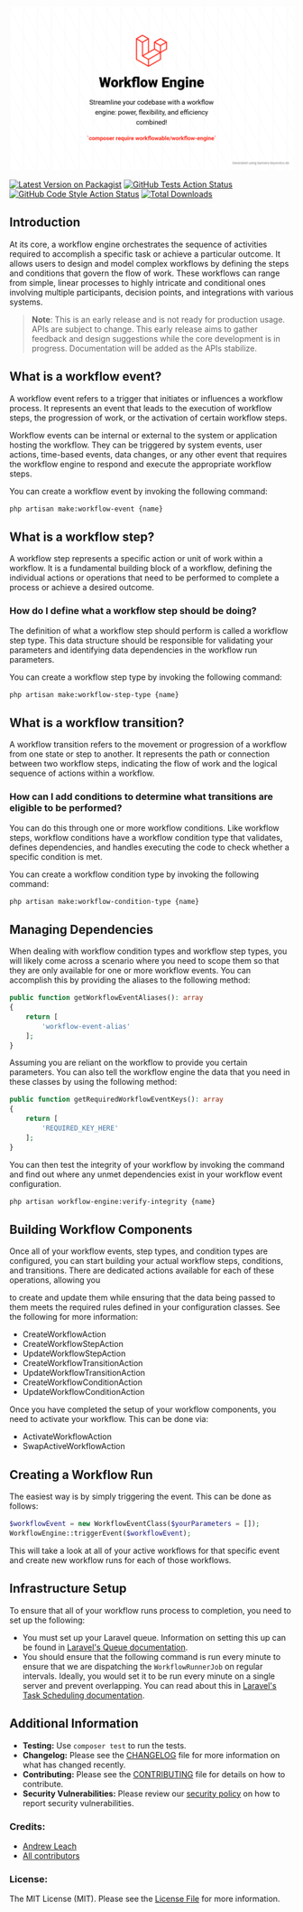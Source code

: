 ![workflowable/workflow-engine](art/Workflow%20Engine.png)

[![Latest Version on Packagist](https://img.shields.io/packagist/v/workflowable/workflow-engine.svg?style=flat-square)](https://packagist.org/packages/workflowable/workflow-engine)
[![GitHub Tests Action Status](https://img.shields.io/github/actions/workflow/status/workflowable/workflow-engine/run-tests.yml?branch=master&label=tests&style=flat-square)](https://github.com/workflowable/workflow-engine/actions?query=workflow-engine%3Arun-tests+branch%3Amaster)
[![GitHub Code Style Action Status](https://img.shields.io/github/actions/workflow/status/workflowable/workflow-engine/fix-php-code-style-issues.yml?branch=master&label=code%20style&style=flat-square)](https://github.com/workflowable/workflow-engine/actions?query=workflow-engine%3A"Fix+PHP+code+style+issues"+branch%3Amaster)
[![Total Downloads](https://img.shields.io/packagist/dt/workflowable/workflow-engine.svg?style=flat-square)](https://packagist.org/packages/workflowable/workflow-engine)

## Introduction

At its core, a workflow engine orchestrates the sequence of activities required to accomplish a specific task or achieve a particular outcome. It allows users to design and model complex workflows by defining the steps and conditions that govern the flow of work. These workflows can range from simple, linear processes to highly intricate and conditional ones involving multiple participants, decision points, and integrations with various systems.

> **Note**: This is an early release and is not ready for production usage. APIs are subject to change. This early release aims to gather feedback and design suggestions while the core development is in progress. Documentation will be added as the APIs stabilize.

## What is a workflow event?

A workflow event refers to a trigger that initiates or influences a workflow process. It represents an event that 
leads to the execution of workflow steps, the progression of work, or the activation of certain workflow steps.

Workflow events can be internal or external to the system or application hosting the workflow. They can be triggered by system events, user actions, time-based events, data changes, or any other event that requires the workflow engine to respond and execute the appropriate workflow steps.

You can create a workflow event by invoking the following command:

```bash
php artisan make:workflow-event {name}
```

## What is a workflow step?

A workflow step represents a specific action or unit of work within a workflow. It is a fundamental building block of a workflow, defining the individual actions or operations that need to be performed to complete a process or achieve a desired outcome.

### How do I define what a workflow step should be doing?

The definition of what a workflow step should perform is called a workflow step type. This data structure should be responsible for validating your parameters and identifying data dependencies in the workflow run parameters.

You can create a workflow step type by invoking the following command:

```bash
php artisan make:workflow-step-type {name}
```

## What is a workflow transition?

A workflow transition refers to the movement or progression of a workflow from one state or step to another. It represents the path or connection between two workflow steps, indicating the flow of work and the logical sequence of actions within a workflow.

### How can I add conditions to determine what transitions are eligible to be performed?

You can do this through one or more workflow conditions. Like workflow steps, workflow conditions have a workflow condition type that validates, defines dependencies, and handles executing the code to check whether a specific condition is met.

You can create a workflow condition type by invoking the following command:

```bash
php artisan make:workflow-condition-type {name}
```

## Managing Dependencies

When dealing with workflow condition types and workflow step types, you will likely come across a scenario where you need to scope them so that they are only available for one or more workflow events. You can accomplish this by providing the aliases to the following method:

```php
public function getWorkflowEventAliases(): array
{
    return [
        'workflow-event-alias'
    ];
}
```

Assuming you are reliant on the workflow to provide you certain parameters. You can also tell the workflow engine the data that you need in these classes by using the following method:

```php
public function getRequiredWorkflowEventKeys(): array
{
    return [
        'REQUIRED_KEY_HERE'
    ];
}
```

You can then test the integrity of your workflow by invoking the command and find out where any unmet dependencies exist in your workflow event configuration.

```bash
php artisan workflow-engine:verify-integrity {name}
```

## Building Workflow Components

Once all of your workflow events, step types, and condition types are configured, you can start building your actual workflow steps, conditions, and transitions. There are dedicated actions available for each of these operations, allowing you

to create and update them while ensuring that the data being passed to them meets the required rules defined in your configuration classes. See the following for more information:

- CreateWorkflowAction
- CreateWorkflowStepAction
- UpdateWorkflowStepAction
- CreateWorkflowTransitionAction
- UpdateWorkflowTransitionAction
- CreateWorkflowConditionAction
- UpdateWorkflowConditionAction

Once you have completed the setup of your workflow components, you need to activate your workflow. This can be done via:

- ActivateWorkflowAction
- SwapActiveWorkflowAction

## Creating a Workflow Run

The easiest way is by simply triggering the event. This can be done as follows:

```php
$workflowEvent = new WorkflowEventClass($yourParameters = []);
WorkflowEngine::triggerEvent($workflowEvent);
```

This will take a look at all of your active workflows for that specific event and create new workflow runs for each of those workflows.

## Infrastructure Setup

To ensure that all of your workflow runs process to completion, you need to set up the following:

- You must set up your Laravel queue. Information on setting this up can be found in [Laravel's Queue documentation](https://laravel.com/docs/10.x/queues).
- You should ensure that the following command is run every minute to ensure that we are dispatching the `WorkflowRunnerJob` on regular intervals. Ideally, you would set it to be run every minute on a single server and prevent overlapping. You can read about this in [Laravel's Task Scheduling documentation](https://laravel.com/docs/10.x/scheduling).

## Additional Information

- **Testing:** Use `composer test` to run the tests.
- **Changelog:** Please see the [CHANGELOG](https://github.com/workflowable/workflow-engine/blob/master/CHANGELOG.md) file for more information on what has changed recently.
- **Contributing:** Please see the [CONTRIBUTING](https://github.com/workflowable/workflow-engine/blob/master/CONTRIBUTING.md) file for details on how to contribute.
- **Security Vulnerabilities:** Please review our [security policy](https://github.com/workflowable/workflow-engine/security/policy) on how to report security vulnerabilities.

### Credits:
- [Andrew Leach](https://github.com/AndyLeach)
- [All contributors](https://github.com/workflowable/workflow-engine/contributors)

### License:
The MIT License (MIT). Please see the [License File](https://github.com/workflowable/workflow-engine/blob/master/LICENSE.md) for more information.
